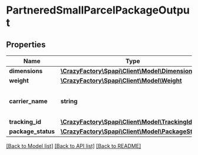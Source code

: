 # PartneredSmallParcelPackageOutput

## Properties
Name | Type | Description | Notes
------------ | ------------- | ------------- | -------------
**dimensions** | [**\CrazyFactory\Spapi\Client\Model\Dimensions**](Dimensions.md) |  | 
**weight** | [**\CrazyFactory\Spapi\Client\Model\Weight**](Weight.md) |  | 
**carrier_name** | **string** | The carrier specified with a previous call to putTransportDetails. | 
**tracking_id** | [**\CrazyFactory\Spapi\Client\Model\TrackingId**](TrackingId.md) |  | 
**package_status** | [**\CrazyFactory\Spapi\Client\Model\PackageStatus**](PackageStatus.md) |  | 

[[Back to Model list]](../README.md#documentation-for-models) [[Back to API list]](../README.md#documentation-for-api-endpoints) [[Back to README]](../README.md)


